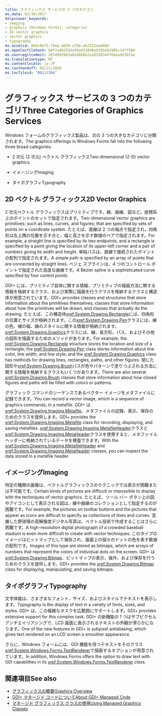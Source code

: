 ```yaml
---
title: グラフィックス サービスの 3 つのカテゴリ
ms.date: 03/30/2017
helpviewer_keywords:
- imaging
- graphics [Windows Forms], categories
- 2D vector graphics
- vector graphics
- typography
ms.assetid: 068c0ef3-f6ee-4d58-a7b6-eb2531ead408
ms.openlocfilehash: b0f2ad8293daf6ad53899a0f8be82985c24ff50d
ms.sourcegitcommit: 267d092663aba36b6b2ea853034470aea493bfae
ms.translationtype: MT
ms.contentlocale: ja-JP
ms.lasthandoff: 03/21/2020
ms.locfileid: "80111206"
---
```

# <a name="three-categories-of-graphics-services"></a><span data-ttu-id="8b38b-102">グラフィックス サービスの 3 つのカテゴリ</span><span class="sxs-lookup"><span data-stu-id="8b38b-102">Three Categories of Graphics Services</span></span>
<span data-ttu-id="8b38b-103">Windows フォームのグラフィックス製品は、次の 3 つの大きなカテゴリに分類されます。</span><span class="sxs-lookup"><span data-stu-id="8b38b-103">The graphics offerings in Windows Forms fall into the following three broad categories:</span></span>  
  
- <span data-ttu-id="8b38b-104">2 次元 (2 次元) ベクトル グラフィックス</span><span class="sxs-lookup"><span data-stu-id="8b38b-104">Two-dimensional (2-D) vector graphics</span></span>  
  
- <span data-ttu-id="8b38b-105">イメージング</span><span class="sxs-lookup"><span data-stu-id="8b38b-105">Imaging</span></span>  
  
- <span data-ttu-id="8b38b-106">タイポグラフィ</span><span class="sxs-lookup"><span data-stu-id="8b38b-106">Typography</span></span>  
  
## <a name="2d-vector-graphics"></a><span data-ttu-id="8b38b-107">2D ベクトル グラフィックス</span><span class="sxs-lookup"><span data-stu-id="8b38b-107">2D Vector Graphics</span></span>  
 <span data-ttu-id="8b38b-108">2 次元ベクトル グラフィックスはプリミティブです。線、曲線、図など。座標系上のポイントのセットで指定されます。</span><span class="sxs-lookup"><span data-stu-id="8b38b-108">Two-dimensional vector graphics are primitives; such as lines, curves, and figures; that are specified by sets of points on a coordinate system.</span></span> <span data-ttu-id="8b38b-109">たとえば、直線は 2 つの端点で指定され、四角形は左上隅の位置を示す点と、幅と高さを示す数値のペアで指定されます。</span><span class="sxs-lookup"><span data-stu-id="8b38b-109">For example, a straight line is specified by its two endpoints, and a rectangle is specified by a point giving the location of its upper-left corner and a pair of numbers giving its width and height.</span></span> <span data-ttu-id="8b38b-110">単純パスは、直線で接続されたポイントの配列で指定されます。</span><span class="sxs-lookup"><span data-stu-id="8b38b-110">A simple path is specified by an array of points that are connected by straight lines.</span></span> <span data-ttu-id="8b38b-111">ベジェ スプラインは、4 つのコントロール ポイントで指定された高度な曲線です。</span><span class="sxs-lookup"><span data-stu-id="8b38b-111">A Bézier spline is a sophisticated curve specified by four control points.</span></span>  
  
 <span data-ttu-id="8b38b-112">GDI+ には、プリミティブ自体に関する情報、プリミティブの描画方法に関する情報を格納するクラス、および実際に描画を行うクラスを格納するクラスと構造体が用意されています。</span><span class="sxs-lookup"><span data-stu-id="8b38b-112">GDI+ provides classes and structures that store information about the primitives themselves, classes that store information about how the primitives will be drawn, and classes that actually do the drawing.</span></span> <span data-ttu-id="8b38b-113">たとえば、この構造体<xref:System.Drawing.Rectangle>には、四角形の位置とサイズが格納されます。この<xref:System.Drawing.Pen>クラスには、線の色、線の幅、線のスタイルに関する情報が格納されます。<xref:System.Drawing.Graphics>クラスには、線、長方形、パス、およびその他の図形を描画するためのメソッドがあります。</span><span class="sxs-lookup"><span data-stu-id="8b38b-113">For example, the <xref:System.Drawing.Rectangle> structure stores the location and size of a rectangle; the <xref:System.Drawing.Pen> class stores information about line color, line width, and line style; and the <xref:System.Drawing.Graphics> class has methods for drawing lines, rectangles, paths, and other figures.</span></span> <span data-ttu-id="8b38b-114">閉じた図形や<xref:System.Drawing.Brush>パスが色やパターンで塗りつぶされる方法に関する情報を格納するクラスもいくつかあります。</span><span class="sxs-lookup"><span data-stu-id="8b38b-114">There are also several <xref:System.Drawing.Brush> classes that store information about how closed figures and paths will be filled with colors or patterns.</span></span>  
  
 <span data-ttu-id="8b38b-115">グラフィック コマンドのシーケンスであるベクター イメージをメタファイルに記録できます。</span><span class="sxs-lookup"><span data-stu-id="8b38b-115">You can record a vector image, which is a sequence of graphics commands, in a metafile.</span></span> <span data-ttu-id="8b38b-116">GDI+ は<xref:System.Drawing.Imaging.Metafile>、メタファイルの記録、表示、保存のためのクラスを提供します。</span><span class="sxs-lookup"><span data-stu-id="8b38b-116">GDI+ provides the <xref:System.Drawing.Imaging.Metafile> class for recording, displaying, and saving metafiles.</span></span> <span data-ttu-id="8b38b-117"><xref:System.Drawing.Imaging.MetafileHeader>クラスと<xref:System.Drawing.Imaging.MetaHeader>クラスを使用すると、メタファイル ヘッダーに格納されているデータを検査できます。</span><span class="sxs-lookup"><span data-stu-id="8b38b-117">With the <xref:System.Drawing.Imaging.MetafileHeader> and <xref:System.Drawing.Imaging.MetaHeader> classes, you can inspect the data stored in a metafile header.</span></span>  
  
## <a name="imaging"></a><span data-ttu-id="8b38b-118">イメージング</span><span class="sxs-lookup"><span data-stu-id="8b38b-118">Imaging</span></span>  
 <span data-ttu-id="8b38b-119">特定の種類の画像は、ベクトルグラフィックスのテクニックでは表示が困難または不可能です。</span><span class="sxs-lookup"><span data-stu-id="8b38b-119">Certain kinds of pictures are difficult or impossible to display with the techniques of vector graphics.</span></span> <span data-ttu-id="8b38b-120">たとえば、ツール バー ボタン上の図やアイコンとして表示される図は、線や曲線のコレクションとして指定するのが困難です。</span><span class="sxs-lookup"><span data-stu-id="8b38b-120">For example, the pictures on toolbar buttons and the pictures that appear as icons are difficult to specify as collections of lines and curves.</span></span> <span data-ttu-id="8b38b-121">混雑した野球場の高解像度デジタル写真は、ベクトル技術で作成することはさらに困難です。</span><span class="sxs-lookup"><span data-stu-id="8b38b-121">A high-resolution digital photograph of a crowded baseball stadium is even more difficult to create with vector techniques.</span></span> <span data-ttu-id="8b38b-122">このタイプのイメージはビットマップとして保存され、画面上の個々のドットの色を表す数値の配列です。</span><span class="sxs-lookup"><span data-stu-id="8b38b-122">Images of this type are stored as bitmaps, which are arrays of numbers that represent the colors of individual dots on the screen.</span></span> <span data-ttu-id="8b38b-123">GDI+ は<xref:System.Drawing.Bitmap>、ビットマップの表示、操作、および保存を行うためのクラスを提供します。</span><span class="sxs-lookup"><span data-stu-id="8b38b-123">GDI+ provides the <xref:System.Drawing.Bitmap> class for displaying, manipulating, and saving bitmaps.</span></span>  
  
## <a name="typography"></a><span data-ttu-id="8b38b-124">タイポグラフィ</span><span class="sxs-lookup"><span data-stu-id="8b38b-124">Typography</span></span>  
 <span data-ttu-id="8b38b-125">文字体裁は、さまざまなフォント、サイズ、およびスタイルでテキストを表示します。</span><span class="sxs-lookup"><span data-stu-id="8b38b-125">Typography is the display of text in a variety of fonts, sizes, and styles.</span></span> <span data-ttu-id="8b38b-126">GDI+ は、この複雑なタスクを広範囲にサポートします。</span><span class="sxs-lookup"><span data-stu-id="8b38b-126">GDI+ provides extensive support for this complex task.</span></span> <span data-ttu-id="8b38b-127">GDI+ の新機能の 1 つはサブピクセル アンチエイリアシングで、LCD 画面に表示されるテキストの外観が滑らかになります。</span><span class="sxs-lookup"><span data-stu-id="8b38b-127">One of the new features in GDI+ is subpixel antialiasing, which gives text rendered on an LCD screen a smoother appearance.</span></span>  
  
 <span data-ttu-id="8b38b-128">さらに、Windows フォームには、GDI 機能を持つテキストをそのクラス<xref:System.Windows.Forms.TextRenderer>で描画するオプションが用意されています。</span><span class="sxs-lookup"><span data-stu-id="8b38b-128">In addition, Windows Forms offers the option to draw text with GDI capabilities in its <xref:System.Windows.Forms.TextRenderer> class.</span></span>  
  
## <a name="see-also"></a><span data-ttu-id="8b38b-129">関連項目</span><span class="sxs-lookup"><span data-stu-id="8b38b-129">See also</span></span>

- [<span data-ttu-id="8b38b-130">グラフィックスの概要</span><span class="sxs-lookup"><span data-stu-id="8b38b-130">Graphics Overview</span></span>](graphics-overview-windows-forms.md)
- [<span data-ttu-id="8b38b-131">GDI+ マネージド コードについて</span><span class="sxs-lookup"><span data-stu-id="8b38b-131">About GDI+ Managed Code</span></span>](about-gdi-managed-code.md)
- [<span data-ttu-id="8b38b-132">マネージド グラフィックス クラスの使用</span><span class="sxs-lookup"><span data-stu-id="8b38b-132">Using Managed Graphics Classes</span></span>](using-managed-graphics-classes.md)
